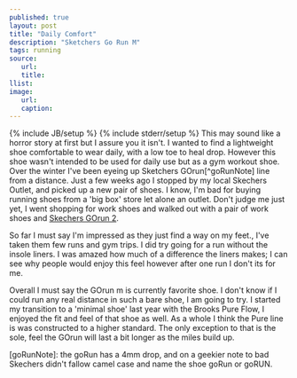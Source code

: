 ```yaml
---
published: true
layout: post
title: "Daily Comfort"
description: "Sketchers Go Run M"
tags: running
source:
   url:
   title:
llist:
image:
   url:
   caption:
---
```

{% include JB/setup %}
{% include stderr/setup %}
This may sound like a horror story at first but I assure you it isn't. I wanted to find a lightweight shoe comfortable to wear daily, with a low toe to heal drop. However this shoe wasn't intended to be used for daily use but as a gym workout shoe. Over the winter I've been eyeing up Sketchers GOrun[^goRunNote] line from a distance. Just a few weeks ago I stopped by my local Skechers Outlet, and picked up a new pair of shoes. I know, I'm bad for buying running shoes from a 'big box' store let alone an outlet. Don't judge me just yet, I went shopping for work shoes and walked out with a pair of work shoes and [Skechers GOrun 2][goRun].

So far I must say I'm impressed as they just find a way on my feet., I've taken them few runs and gym trips. I did try going for a run without the insole liners. I was amazed how much of a difference the liners makes; I can see why people would enjoy this feel however after one run I don't its for me. 
 
Overall I must say the GOrun m is currently favorite shoe. I don't know if I could run any real distance in such a bare shoe, I am going to try. I started my transition to a 'minimal shoe' last year with the Brooks Pure Flow, I enjoyed the fit and feel of that shoe as well. As a whole I think the Pure line is was constructed to a higher standard. The only exception to that is the sole, feel the GOrun will last a bit longer as the miles build up.

[goRun]: http://skechersperformance.com/running/mens#/53555-gorun2
[goRunNote]: the goRun has a 4mm drop, and on a geekier note to bad Skechers didn't fallow camel case and name the shoe goRun or goRUN.